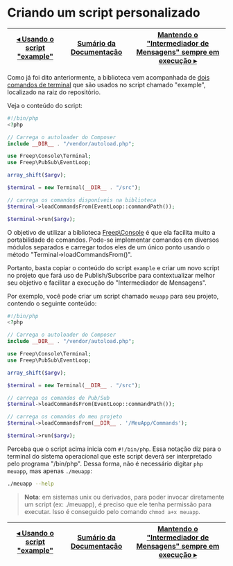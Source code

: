 # Criando um script personalizado

[◂ Usando o script "example"](04-usando-script-example.md) | [Sumário da Documentação](indice.md) | [Mantendo o "Intermediador de Mensagens" sempre em execução ▸](06-mantendo-a-execucao.md)
-- | -- | --

Como já foi dito anteriormente, a biblioteca vem acompanhada de [dois comandos de terminal](04-usando-script-example.md) que são usados no script chamado "example", localizado na raiz do repositório.

Veja o conteúdo do script:

```php
#!/bin/php
<?php

// Carrega o autoloader do Composer
include __DIR__ . "/vendor/autoload.php";

use Freep\Console\Terminal;
use Freep\PubSub\EventLoop;

array_shift($argv);

$terminal = new Terminal(__DIR__ . "/src");

// carrega os comandos disponíveis na biblioteca
$terminal->loadCommandsFrom(EventLoop::commandPath());

$terminal->run($argv);
```

O objetivo de utilizar a biblioteca [Freep\Console](https://github.com/ricardopedias/freep-console) é que ela facilita muito a portabilidade de comandos. Pode-se implementar comandos em diversos módulos separados e carregar todos eles de um único ponto usando o método "Terminal->loadCommandsFrom()".

Portanto, basta copiar o conteúdo do script `example` e criar um novo script no projeto que fará uso de Publish/Subscribe para contextualizar melhor seu objetivo e facilitar a execução do "Intermediador de Mensagens".

Por exemplo, você pode criar um script chamado `meuapp` para seu projeto, contendo o seguinte conteúdo:

```php
#!/bin/php
<?php

// Carrega o autoloader do Composer
include __DIR__ . "/vendor/autoload.php";

use Freep\Console\Terminal;
use Freep\PubSub\EventLoop;

array_shift($argv);

$terminal = new Terminal(__DIR__ . "/src");

// carrega os comandos de Pub/Sub
$terminal->loadCommandsFrom(EventLoop::commandPath());

// carrega os comandos do meu projeto
$terminal->loadCommandsFrom(__DIR__ . '/MeuApp/Commands');

$terminal->run($argv);
```

Perceba que o script acima inicia com `#!/bin/php`. Essa notação diz para o terminal do sistema operacional que este script deverá ser interpretado pelo programa "/bin/php". Dessa forma, não é necessário digitar `php meuapp`, mas apenas `./meuapp`:

```bash
./meuapp --help
```

> **Nota**: em sistemas unix ou derivados, para poder invocar diretamente um script (ex: ./meuapp), é preciso que ele tenha permissão para executar. Isso é conseguido pelo comando `chmod a+x meuapp`.

[◂ Usando o script "example"](04-usando-script-example.md) | [Sumário da Documentação](indice.md) | [Mantendo o "Intermediador de Mensagens" sempre em execução ▸](06-mantendo-a-execucao.md)
-- | -- | --
